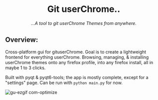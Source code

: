 <div align="center">

# Git userChrome..

###### ...A tool to git userChrome Themes from anywhere.

</div>

## Overview:

Cross-platform gui for gituserChrome. Goal is to create a lightweight frontend for everything userChrome. Browsing, managing, & installing userChrome themes onto any firefox profile, into any firefox install, all in maybe 1 to 3 clicks.

Built with pyqt & pyqt6-tools; the app is mostly complete, except for a "settings" page. Can be run with `python main.py` for now.

![gu-ezgif com-optimize](https://github.com/user-attachments/assets/3bfa2aec-5e01-4d7f-97ef-008da76ca36c)


<!--
- This is pretty much first attempt at making a gui for anything & first attempt at using python. So we'll see how this goes..
- My approach is a bit on the easy side, 99% of the ui was made in qtdesigner, so I pretty much skipped the how-to create part & focus more on assigning functionality, eventually I'll need to revisit this and learn, because the overall sizing of elements in the scrollable widget need work
- Sidebar trigger needs better placement (preferably by having the tab index moved left. Im going to end up blowing up this entire layout just to accomplish that
- Dialog buttons need to be replaced in favor of toggle switches. There was a hacky approach that I thought of, using ui/button/toggle gifs and setting the gifs to a midway state on selection, then end/begin state on unselection. Harder then it seems. Might need a library instead.
- Need better notification or visual responsiveness for buttons.
-->
